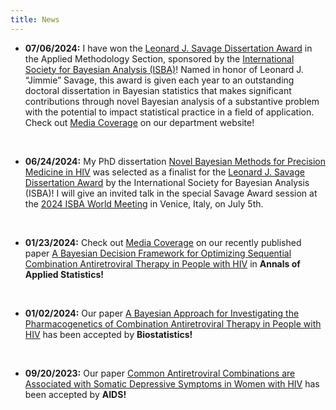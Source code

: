 ```yaml
---
title: News
---
```


- **07/06/2024:** I have won the [Leonard J. Savage Dissertation Award](https://bayesian.org/project/savage-award/) in the Applied Methodology Section, sponsored by the [International Society for Bayesian Analysis (ISBA)](https://bayesian.org/)! Named in honor of Leonard J. “Jimmie” Savage, this award is given each year to an outstanding doctoral dissertation in Bayesian statistics that makes significant contributions through novel Bayesian analysis of a substantive problem with the potential to impact statistical practice in a field of application. Check out [Media Coverage](https://engineering.jhu.edu/ams/news/postdoc-receives-2023-leonard-j-savage-award/) on our department website!

  <br>

- **06/24/2024:** My PhD dissertation [Novel Bayesian Methods for Precision Medicine in HIV](https://bluejw.github.io/publication/dissertation/) was selected as a finalist for the [Leonard J. Savage Dissertation Award](https://bayesian.org/project/savage-award/) by the International Society for Bayesian Analysis (ISBA)! I will give an invited talk in the special Savage Award session at the [2024 ISBA World Meeting](https://www.unive.it/web/en/2208/home) in Venice, Italy, on July 5th.

  <br>

- **01/23/2024:** Check out [Media Coverage](https://engineering.jhu.edu/ams/news/researchers-develop-personalized-therapy-decision-making-framework-to-optimize-hiv-treatment/) on our recently published paper [A Bayesian Decision Framework for Optimizing Sequential Combination Antiretroviral Therapy in People with HIV](https://bluejw.github.io/publication/optimal_decision/) in **Annals of Applied Statistics!**

  <br>

- **01/02/2024:** Our paper [A Bayesian Approach for Investigating the Pharmacogenetics of Combination Antiretroviral Therapy in People with HIV](https://bluejw.github.io/publication/pharmacogenetics/) has been accepted by **Biostatistics!**

  <br>

- **09/20/2023:** Our paper [Common Antiretroviral Combinations are Associated with Somatic Depressive Symptoms in Women with HIV](https://bluejw.github.io/publication/common_cart/) has been accepted by **AIDS!**
